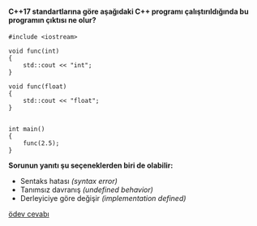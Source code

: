 #### C++17 standartlarına göre aşağıdaki C++ programı çalıştırıldığında bu programın çıktısı ne olur?


```
#include <iostream>
 
void func(int)
{
	std::cout << "int";
}
 
void func(float)
{
	std::cout << "float";
}
 
 
int main()
{
	func(2.5);
}
```

__Sorunun yanıtı şu seçeneklerden biri de olabilir:__

+ Sentaks hatası *(syntax error)*
+ Tanımsız davranış *(undefined behavior)*
+ Derleyiciye göre değişir *(implementation defined)*


[ödev cevabı](https://vimeo.com/433296005)
